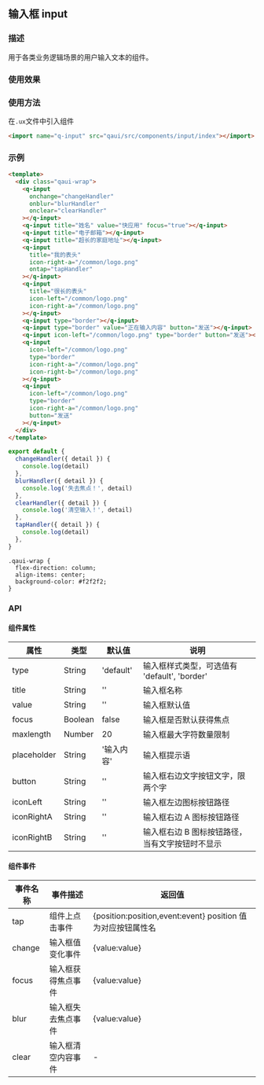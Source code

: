 ## 输入框 input

### 描述

用于各类业务逻辑场景的用户输入文本的组件。

### 使用效果

<preview url="https://editor.quickapp.cn/preview/2009/Yz/2009YzjNs0Tl/build/pages/button"/>

### 使用方法

在`.ux`文件中引入组件

```html
<import name="q-input" src="qaui/src/components/input/index"></import>
```

### 示例

```html
<template>
  <div class="qaui-wrap">
    <q-input
      onchange="changeHandler"
      onblur="blurHandler"
      onclear="clearHandler"
    ></q-input>
    <q-input title="姓名" value="快应用" focus="true"></q-input>
    <q-input title="电子邮箱"></q-input>
    <q-input title="超长的家庭地址"></q-input>
    <q-input
      title="我的表头"
      icon-right-a="/common/logo.png"
      ontap="tapHandler"
    ></q-input>
    <q-input
      title="很长的表头"
      icon-left="/common/logo.png"
      icon-right-a="/common/logo.png"
    ></q-input>
    <q-input type="border"></q-input>
    <q-input type="border" value="正在输入内容" button="发送"></q-input>
    <q-input icon-left="/common/logo.png" type="border" button="发送"></q-input>
    <q-input
      icon-left="/common/logo.png"
      type="border"
      icon-right-a="/common/logo.png"
      icon-right-b="/common/logo.png"
    ></q-input>
    <q-input
      icon-left="/common/logo.png"
      type="border"
      icon-right-a="/common/logo.png"
      button="发送"
    ></q-input>
  </div>
</template>
```

```js
export default {
  changeHandler({ detail }) {
    console.log(detail)
  },
  blurHandler({ detail }) {
    console.log('失去焦点！', detail)
  },
  clearHandler({ detail }) {
    console.log('清空输入！', detail)
  },
  tapHandler({ detail }) {
    console.log(detail)
  },
}
```

```less
.qaui-wrap {
  flex-direction: column;
  align-items: center;
  background-color: #f2f2f2;
}
```

### API

#### 组件属性

| 属性        | 类型    | 默认值     | 说明                                            |
| ----------- | ------- | ---------- | ----------------------------------------------- |
| type        | String  | 'default'  | 输入框样式类型，可选值有 'default', 'border'    |
| title       | String  | ''         | 输入框名称                                      |
| value       | String  | ''         | 输入框默认值                                    |
| focus       | Boolean | false      | 输入框是否默认获得焦点                          |
| maxlength   | Number  | 20         | 输入框最大字符数量限制                          |
| placeholder | String  | '输入内容' | 输入框提示语                                    |
| button      | String  | ''         | 输入框右边文字按钮文字，限两个字                |
| iconLeft    | String  | ''         | 输入框左边图标按钮路径                          |
| iconRightA  | String  | ''         | 输入框右边 A 图标按钮路径                       |
| iconRightB  | String  | ''         | 输入框右边 B 图标按钮路径，当有文字按钮时不显示 |

#### 组件事件

| 事件名称 | 事件描述           | 返回值                                                      |
| -------- | ------------------ | ----------------------------------------------------------- |
| tap      | 组件上点击事件     | {position:position,event:event} position 值为对应按钮属性名 |
| change   | 输入框值变化事件   | {value:value}                                               |
| focus    | 输入框获得焦点事件 | {value:value}                                               |
| blur     | 输入框失去焦点事件 | {value:value}                                               |
| clear    | 输入框清空内容事件 | -                                                           |
